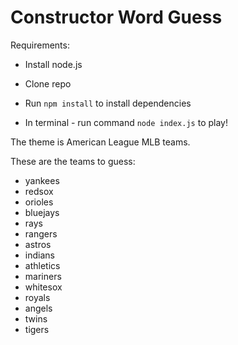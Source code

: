 # Constructor Word Guess

Requirements:

* Install node.js

* Clone repo

* Run `npm install` to install dependencies

* In terminal - run command `node index.js` to play!

The theme is American League MLB teams.

These are the teams to guess:

* yankees
* redsox
* orioles
* bluejays
* rays
* rangers
* astros
* indians
* athletics
* mariners
* whitesox
* royals
* angels
* twins
* tigers